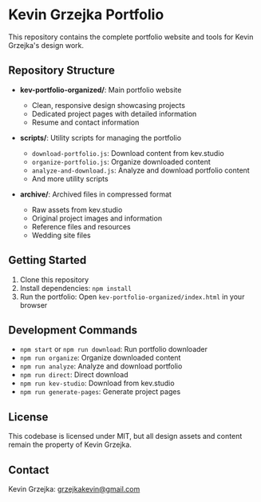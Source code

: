# Kevin Grzejka Portfolio

This repository contains the complete portfolio website and tools for Kevin Grzejka's design work.

## Repository Structure

- **kev-portfolio-organized/**: Main portfolio website
  - Clean, responsive design showcasing projects
  - Dedicated project pages with detailed information
  - Resume and contact information
  
- **scripts/**: Utility scripts for managing the portfolio
  - `download-portfolio.js`: Download content from kev.studio
  - `organize-portfolio.js`: Organize downloaded content
  - `analyze-and-download.js`: Analyze and download portfolio content
  - And more utility scripts
  
- **archive/**: Archived files in compressed format
  - Raw assets from kev.studio
  - Original project images and information
  - Reference files and resources
  - Wedding site files

## Getting Started

1. Clone this repository
2. Install dependencies: `npm install`
3. Run the portfolio: Open `kev-portfolio-organized/index.html` in your browser

## Development Commands

- `npm start` or `npm run download`: Run portfolio downloader
- `npm run organize`: Organize downloaded content
- `npm run analyze`: Analyze and download portfolio
- `npm run direct`: Direct download
- `npm run kev-studio`: Download from kev.studio
- `npm run generate-pages`: Generate project pages

## License

This codebase is licensed under MIT, but all design assets and content remain the property of Kevin Grzejka.

## Contact

Kevin Grzejka: grzejkakevin@gmail.com